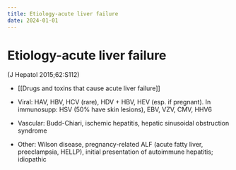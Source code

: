 ```yaml
---
title: Etiology-acute liver failure
date: 2024-01-01
---
```

# Etiology-acute liver failure

 (J Hepatol 2015;62:S112)
 
* [[Drugs and toxins that cause acute liver failure]] 
* Viral: HAV, HBV, HCV (rare), HDV + HBV, HEV (esp. if pregnant). In immunosupp: HSV (50% have skin lesions), EBV, VZV, CMV, HHV6

* Vascular: Budd-Chiari, ischemic hepatitis, hepatic sinusoidal obstruction syndrome

* Other: Wilson disease, pregnancy-related ALF (acute fatty liver, preeclampsia, HELLP), initial presentation of autoimmune hepatitis; idiopathic
